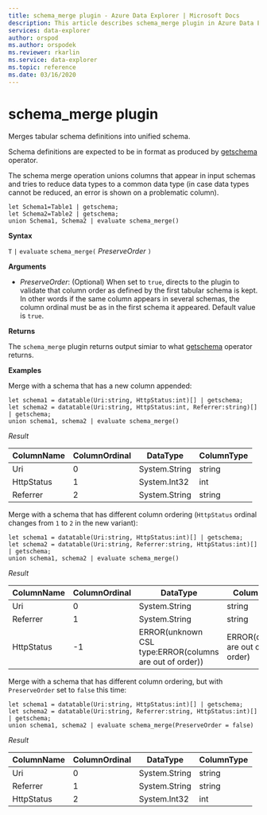 ```yaml
---
title: schema_merge plugin - Azure Data Explorer | Microsoft Docs
description: This article describes schema_merge plugin in Azure Data Explorer.
services: data-explorer
author: orspod
ms.author: orspodek
ms.reviewer: rkarlin
ms.service: data-explorer
ms.topic: reference
ms.date: 03/16/2020
---
```

# schema_merge plugin

Merges tabular schema definitions into unified schema. 

Schema definitions are expected to be in format as produced by [getschema](./getschemaoperator.md) operator.

The schema merge operation unions columns that appear in input schemas and tries to reduce
data types to a common data type (in case data types cannot be reduced, an error is shown on a problematic column).

```kusto
let Schema1=Table1 | getschema;
let Schema2=Table2 | getschema;
union Schema1, Schema2 | evaluate schema_merge()
```

**Syntax**

`T` `|` `evaluate` `schema_merge(` *PreserveOrder* `)`

**Arguments**

* *PreserveOrder*: (Optional) When set to `true`, directs to the plugin to validate that column order as defined
by the first tabular schema is kept. In other words if the same column appears in several schemas, the column ordinal
must be as in the first schema it appeared. Default value is `true`.

**Returns**

The `schema_merge` plugin returns output simiar to what [getschema](./getschemaoperator.md) operator returns.

**Examples**

Merge with a schema that has a new column appended:

```kusto
let schema1 = datatable(Uri:string, HttpStatus:int)[] | getschema;
let schema2 = datatable(Uri:string, HttpStatus:int, Referrer:string)[] | getschema;
union schema1, schema2 | evaluate schema_merge()
```

*Result*

|ColumnName | ColumnOrdinal | DataType | ColumnType|
|---|---|---|---|
|Uri|0|System.String|string|
|HttpStatus|1|System.Int32|int|
|Referrer|2|System.String|string|

Merge with a schema that has different column ordering (`HttpStatus` ordinal changes from `1` to `2` in the new variant):

```kusto
let schema1 = datatable(Uri:string, HttpStatus:int)[] | getschema;
let schema2 = datatable(Uri:string, Referrer:string, HttpStatus:int)[] | getschema;
union schema1, schema2 | evaluate schema_merge()
```

*Result*

|ColumnName | ColumnOrdinal | DataType | ColumnType|
|---|---|---|---|
|Uri|0|System.String|string|
|Referrer|1|System.String|string|
|HttpStatus|-1|ERROR(unknown CSL type:ERROR(columns are out of order))|ERROR(columns are out of order)|

Merge with a schema that has different column ordering, but with `PreserveOrder` set to `false` this time:

```kusto
let schema1 = datatable(Uri:string, HttpStatus:int)[] | getschema;
let schema2 = datatable(Uri:string, Referrer:string, HttpStatus:int)[] | getschema;
union schema1, schema2 | evaluate schema_merge(PreserveOrder = false)
```

*Result*

|ColumnName | ColumnOrdinal | DataType | ColumnType|
|---|---|---|---|
|Uri|0|System.String|string
|Referrer|1|System.String|string
|HttpStatus|2|System.Int32|int|